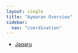```yaml
---
layout: single
title: "Aymaran Overview"
sidebar:
  nav: "coordination"
---
```


- [Jaqaru](/coordination/cfiles/jaqaru.pdf)